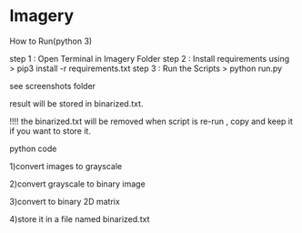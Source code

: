 # Imagery
How to Run(python 3)

step 1 : Open Terminal in Imagery Folder
step 2 : Install requirements using >   pip3 install -r requirements.txt
step 3 : Run the Scripts >  python run.py

see screenshots folder

result will be stored in binarized.txt.

!!!! the binarized.txt will be removed when script is re-run , copy and keep it if you want to store it. 

python code

1)convert images to grayscale

2)convert grayscale to binary image

3)convert to binary 2D matrix

4)store it in a file named binarized.txt


